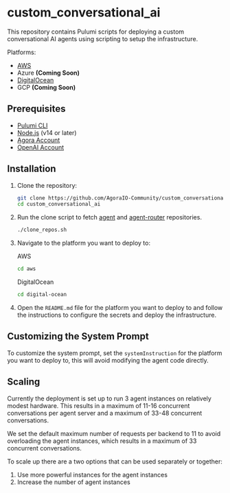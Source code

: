 # custom_conversational_ai

This repository contains Pulumi scripts for deploying a custom conversational AI agents using scripting to setup the infrastructure.

Platforms:

- [AWS](aws/README.md)
- Azure **(Coming Soon)**
- [DigitalOcean](digital-ocean/README.md)
- GCP **(Coming Soon)**

## Prerequisites

- [Pulumi CLI](https://www.pulumi.com/docs/get-started/install/)
- [Node.js](https://nodejs.org/) (v14 or later)
- [Agora Account](https://www.agora.io/en/signup/)
- [OpenAI Account](https://platform.openai.com/signup/)

## Installation

1. Clone the repository:

   ```bash
   git clone https://github.com/AgoraIO-Community/custom_conversational_ai
   cd custom_conversational_ai
   ```

2. Run the clone script to fetch [agent](https://github.com/AgoraIO/openai-realtime-python) and [agent-router](https://github.com/AgoraIO-Community/conversational-ai-agent-router) repositories.

   ```bash
   ./clone_repos.sh
   ```

3. Navigate to the platform you want to deploy to:

   AWS

   ```bash
   cd aws
   ```

   DigitalOcean

   ```bash
   cd digital-ocean
   ```

4. Open the `README.md` file for the platform you want to deploy to and follow the instructions to configure the secrets and deploy the infrastructure.

## Customizing the System Prompt

To customize the system prompt, set the `systemInstruction` for the platform you want to deploy to, this will avoid modifying the agent code directly.

## Scaling

Currently the deployment is set up to run 3 agent instances on relatively modest hardware. This results in a maximum of 11-16 concurrent conversations per agent server and a maximum of 33-48 concurrent conversations.

We set the default maximum number of requests per backend to 11 to avoid overloading the agent instances, which results in a maximum of 33 concurrent conversations.

To scale up there are a two options that can be used separately or together:

1. Use more powerful instances for the agent instances
2. Increase the number of agent instances
